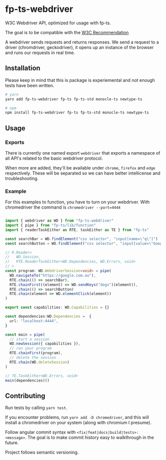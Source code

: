# fp-ts-webdriver

W3C Webdriver API, optimized for usage with fp-ts.

The goal is to be compatible with the [W3C Recommendation](https://www.w3.org/TR/webdriver1)

A webdriver sends requests and returns responses.
We send a request to a driver (chromdriver, geckodriver), it opens up an instance of the browser and runs our requests in real time.

## Installation

Please keep in mind that this is package is experiemental and not enough tests have been written.

```sh
# yarn
yarn add fp-ts-webdriver fp-ts fp-ts-std monocle-ts newtype-ts

# npm
npm install fp-ts-webdriver fp-ts fp-ts-std monocle-ts newtype-ts
```

## Usage

### Exports

There is currently one named export `webdriver` that exports a namespace of all API's related to the basic webdriver protocol.

When more are added, they'll be available under `chrome`, `firefox` and `edge` respectively.
These will be separated so we can have better intellicense and troubleshooting.

### Example

For this examples to function, you have to turn on your webdriver.
With chromedriver the command is `chromedriver --port=4444`

```ts

import { webdriver as WD } from "fp-ts-webdriver"
import { pipe } from "fp-ts/lib/function"
import { readerTaskEither as RTE, taskEither as TE } from "fp-ts"

const searchBar = WD.findElement("css selector", "input[name=\"q\"]")
const searchButton = WD.findElement("css selector", "input[value=\"Google Search\"]")

// R.Reader<
//   WD.Session,
//   RTE.ReaderTaskEither<WD.Dependencies, WD.Errors, void>
// >
const program: WD.WebdriverSession<void> = pipe(
  WD.navigateTo("https://google.com.au"),
  RTE.chain(() => searchBar),
  RTE.chainFirst((element) => WD.sendKeys("dogs")(element)),
  RTE.chain(() => searchButton)
  RTE.chain(element => WD.elementClick(element))
)

export const capabilities: WD.Capabilities = {}

const dependencies:WD.Dependencies =  {
  url: "localhost:4444",
}

const main = pipe(
  // start a session
  WD.newSession({ capabilities }),
  // run your program
  RTE.chainFirst(program),
  // delete the session
  RTE.chain(WD.deleteSession)
)

// TE.TaskEither<WD.Errors, void>
main(dependencies)()
```

## Contributing

Run tests by calling `yarn test`.

If you encounter problems, run `yarn add -D chromedriver`, and this will install a chromedriver on your system (along with chromium I presume).

Follow angular commit syntax with `<fix|feat|docs|build|tests>: <message>`.
The goal is to make commit history easy to walkthrough in the future.

Project follows semantic versioning.
